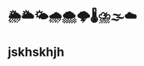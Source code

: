 # 🌦️🌥️🌤️🌧️🌨️🌩️🌡️⛈️🌫️☁️
<h1>jskhskhjh</h1>
 <img sur="https://www.zbw-mediatalk.eu/wp-content/uploads/2015/09/github-cover.jpg" alt=""lkhjulkjhlkj>
